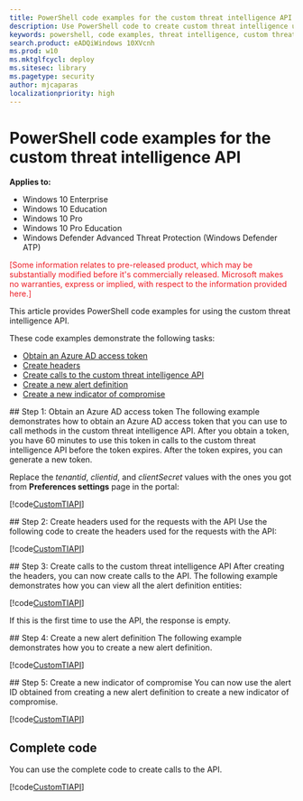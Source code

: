 ```yaml
---
title: PowerShell code examples for the custom threat intelligence API
description: Use PowerShell code to create custom threat intelligence using REST API.
keywords: powershell, code examples, threat intelligence, custom threat intelligence, rest api, api
search.product: eADQiWindows 10XVcnh
ms.prod: w10
ms.mktglfcycl: deploy
ms.sitesec: library
ms.pagetype: security
author: mjcaparas
localizationpriority: high
---
```


# PowerShell code examples for the custom threat intelligence API

**Applies to:**

- Windows 10 Enterprise
- Windows 10 Education
- Windows 10 Pro
- Windows 10 Pro Education
- Windows Defender Advanced Threat Protection (Windows Defender ATP)

<span style="color:#ED1C24;">[Some information relates to pre-released product, which may be substantially modified before it's commercially released. Microsoft makes no warranties, express or implied, with respect to the information provided here.]</span>

This article provides PowerShell code examples for using the custom threat intelligence API.

These code examples demonstrate the following tasks:
- [Obtain an Azure AD access token](#token)
- [Create headers](#headers)
- [Create calls to the custom threat intelligence API](#calls)
- [Create a new alert definition](#alert-definition)
- [Create a new indicator of compromise](#ioc)

<span id="token" />
## Step 1: Obtain an Azure AD access token
The following example demonstrates how to obtain an Azure AD access token that you can use to call methods in the custom threat intelligence API. After you obtain a token, you have 60 minutes to use this token in calls to the custom threat intelligence API before the token expires. After the token expires, you can generate a new token.

Replace the *tenantid*, *clientid*, and *clientSecret* values with the ones you got from **Preferences settings** page in the portal:

[!code[CustomTIAPI](./code/example.ps1#L1-L14)]

<span id="header" />
## Step 2: Create headers used for the requests with the API
Use the following code to create the headers used for the requests with the API:

[!code[CustomTIAPI](./code/example.ps1#L16-L19)]

<span id="calls" />
## Step 3: Create calls to the custom threat intelligence API
After creating the headers, you can now create calls to the API. The following example demonstrates how you can view all the alert definition entities:

[!code[CustomTIAPI](./code/example.ps1#L21-L24)]

If this is the first time to use the API, the response is empty.

<span id="alert-definition" />
## Step 4: Create a new alert definition
The following example demonstrates how you to create a new alert definition.

[!code[CustomTIAPI](./code/example.ps1#L26-L39)]

<span id="ioc" />
## Step 5: Create a new indicator of compromise
You can now use the alert ID obtained from creating a new alert definition to create a new indicator of compromise.

[!code[CustomTIAPI](./code/example.ps1#L43-L53)]

## Complete code
You can use the complete code to create calls to the API.

[!code[CustomTIAPI](./code/example.ps1#L1-L53)]
